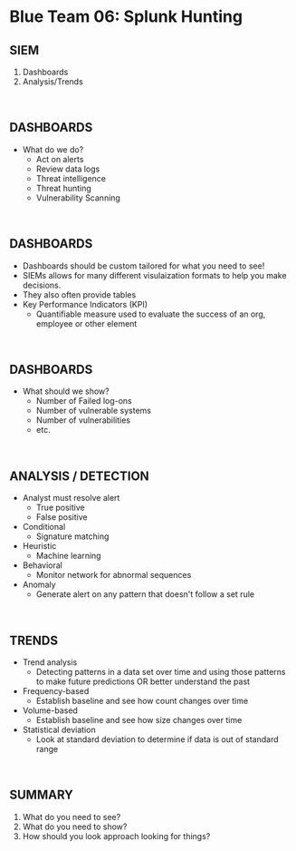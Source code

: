 # Blue Team 06: Splunk Hunting

## SIEM
1. Dashboards
2. Analysis/Trends

<br>

## DASHBOARDS
- What do we do?
    - Act on alerts
    - Review data logs
    - Threat intelligence
    - Threat hunting
    - Vulnerability Scanning

<br>

## DASHBOARDS 
- Dashboards should be custom tailored for what you need to see!
- SIEMs allows for many different visulaization formats to help you make decisions.
- They also often provide tables
- Key Performance Indicators (KPI)
    - Quantifiable measure used to evaluate the success of an org, employee or other element

<br>

## DASHBOARDS
- What should we show?
    - Number of Failed log-ons
    - Number of vulnerable systems
    - Number of vulnerabilities
    - etc.

<br>

## ANALYSIS / DETECTION
- Analyst must resolve alert
    - True positive
    - False positive
- Conditional
    - Signature matching
- Heuristic
    - Machine learning
- Behavioral
    - Monitor network for abnormal sequences
- Anomaly 
    - Generate alert on any pattern that doesn't follow a set rule

<br>

## TRENDS
- Trend analysis
    - Detecting patterns in a data set over time and using those patterns to make future predictions OR better understand the past
- Frequency-based
    - Establish baseline and see how count changes over time
- Volume-based
    - Establish baseline and see how size changes over time
- Statistical deviation
    - Look at standard deviation to determine if data is out of standard range

<br>

## SUMMARY
1. What do you need to see?
2. What do you need to show?
3. How should you look approach looking for things?